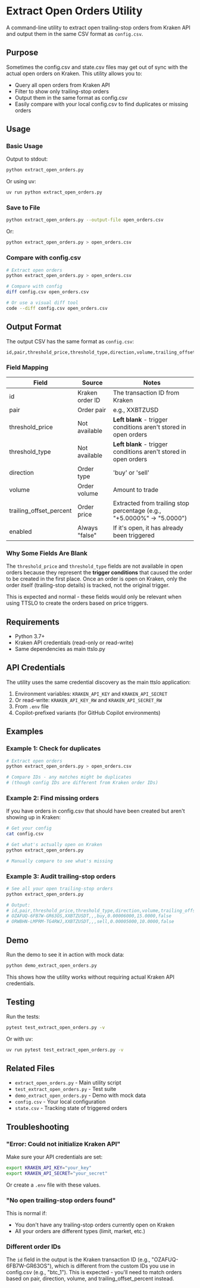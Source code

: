 # Extract Open Orders Utility

A command-line utility to extract open trailing-stop orders from Kraken API and output them in the same CSV format as `config.csv`.

## Purpose

Sometimes the config.csv and state.csv files may get out of sync with the actual open orders on Kraken. This utility allows you to:

- Query all open orders from Kraken API
- Filter to show only trailing-stop orders
- Output them in the same format as config.csv
- Easily compare with your local config.csv to find duplicates or missing orders

## Usage

### Basic Usage

Output to stdout:
```bash
python extract_open_orders.py
```

Or using uv:
```bash
uv run python extract_open_orders.py
```

### Save to File

```bash
python extract_open_orders.py --output-file open_orders.csv
```

Or:
```bash
python extract_open_orders.py > open_orders.csv
```

### Compare with config.csv

```bash
# Extract open orders
python extract_open_orders.py > open_orders.csv

# Compare with config
diff config.csv open_orders.csv

# Or use a visual diff tool
code --diff config.csv open_orders.csv
```

## Output Format

The output CSV has the same format as `config.csv`:

```csv
id,pair,threshold_price,threshold_type,direction,volume,trailing_offset_percent,enabled
```

### Field Mapping

| Field | Source | Notes |
|-------|--------|-------|
| id | Kraken order ID | The transaction ID from Kraken |
| pair | Order pair | e.g., XXBTZUSD |
| threshold_price | Not available | **Left blank** - trigger conditions aren't stored in open orders |
| threshold_type | Not available | **Left blank** - trigger conditions aren't stored in open orders |
| direction | Order type | 'buy' or 'sell' |
| volume | Order volume | Amount to trade |
| trailing_offset_percent | Order price | Extracted from trailing stop percentage (e.g., "+5.0000%" → "5.0000") |
| enabled | Always "false" | If it's open, it has already been triggered |

### Why Some Fields Are Blank

The `threshold_price` and `threshold_type` fields are not available in open orders because they represent the **trigger conditions** that caused the order to be created in the first place. Once an order is open on Kraken, only the order itself (trailing-stop details) is tracked, not the original trigger.

This is expected and normal - these fields would only be relevant when using TTSLO to create the orders based on price triggers.

## Requirements

- Python 3.7+
- Kraken API credentials (read-only or read-write)
- Same dependencies as main ttslo.py

## API Credentials

The utility uses the same credential discovery as the main ttslo application:

1. Environment variables: `KRAKEN_API_KEY` and `KRAKEN_API_SECRET`
2. Or read-write: `KRAKEN_API_KEY_RW` and `KRAKEN_API_SECRET_RW`
3. From `.env` file
4. Copilot-prefixed variants (for GitHub Copilot environments)

## Examples

### Example 1: Check for duplicates

```bash
# Extract open orders
python extract_open_orders.py > open_orders.csv

# Compare IDs - any matches might be duplicates
# (though config IDs are different from Kraken order IDs)
```

### Example 2: Find missing orders

If you have orders in config.csv that should have been created but aren't showing up in Kraken:

```bash
# Get your config
cat config.csv

# Get what's actually open on Kraken
python extract_open_orders.py

# Manually compare to see what's missing
```

### Example 3: Audit trailing-stop orders

```bash
# See all your open trailing-stop orders
python extract_open_orders.py

# Output:
# id,pair,threshold_price,threshold_type,direction,volume,trailing_offset_percent,enabled
# OZAFUQ-6FB7W-GR63OS,XXBTZUSDT,,,buy,0.00006000,15.0000,false
# ORWBHN-LMPRM-TG4RWJ,XXBTZUSDT,,,sell,0.00005000,10.0000,false
```

## Demo

Run the demo to see it in action with mock data:

```bash
python demo_extract_open_orders.py
```

This shows how the utility works without requiring actual Kraken API credentials.

## Testing

Run the tests:

```bash
pytest test_extract_open_orders.py -v
```

Or with uv:

```bash
uv run pytest test_extract_open_orders.py -v
```

## Related Files

- `extract_open_orders.py` - Main utility script
- `test_extract_open_orders.py` - Test suite
- `demo_extract_open_orders.py` - Demo with mock data
- `config.csv` - Your local configuration
- `state.csv` - Tracking state of triggered orders

## Troubleshooting

### "Error: Could not initialize Kraken API"

Make sure your API credentials are set:

```bash
export KRAKEN_API_KEY="your_key"
export KRAKEN_API_SECRET="your_secret"
```

Or create a `.env` file with these values.

### "No open trailing-stop orders found"

This is normal if:
- You don't have any trailing-stop orders currently open on Kraken
- All your orders are different types (limit, market, etc.)

### Different order IDs

The `id` field in the output is the Kraken transaction ID (e.g., "OZAFUQ-6FB7W-GR63OS"), which is different from the custom IDs you use in config.csv (e.g., "btc_1"). This is expected - you'll need to match orders based on pair, direction, volume, and trailing_offset_percent instead.
